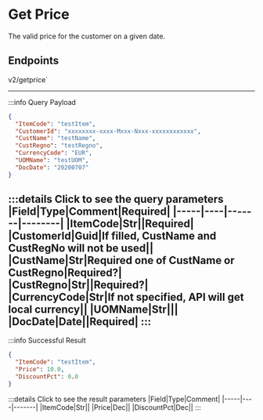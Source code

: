 # Get Price

The valid price for the customer on a given date.

## Endpoints

<!--@include: @/dist/md/api_url.md-->v2/getprice`

---
:::info Query Payload
```json
{
  "ItemCode": "testItem",
  "CustomerId": "xxxxxxxx-xxxx-Mxxx-Nxxx-xxxxxxxxxxxx",
  "CustName": "testName",
  "CustRegno": "testRegno",
  "CurrencyCode": "EUR",
  "UOMName": "testUOM",
  "DocDate": "20200707"
}
```
:::details Click to see the query parameters
|Field|Type|Comment|Required|
|-----|----|-------|--------|
|ItemCode|Str||Required|
|CustomerId|Guid|If filled, CustName and CustRegNo will not be used||
|CustName|Str|Required one of CustName or CustRegno|Required?|
|CustRegno|Str||Required?|
|CurrencyCode|Str|If not specified, API will get local currency||
|UOMName|Str|||
|DocDate|Date||Required|
:::
---
:::info Successful Result
```json
{
  "ItemCode": "testItem",
  "Price": 10.0,
  "DiscountPct": 0.0
}
```
:::details Click to see the result parameters
|Field|Type|Comment|
|-----|----|-------|
|ItemCode|Str||
|Price|Dec||
|DiscountPct|Dec||
:::